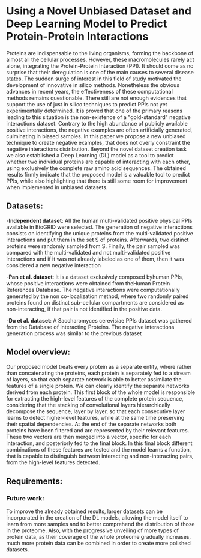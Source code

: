 # Using a Novel Unbiased Dataset and Deep Learning Model to Predict Protein-Protein Interactions

Proteins are indispensable to the living organisms, forming the backbone of almost all the cellular processes. However, these macromolecules rarely act alone, integrating the Protein-Protein Interaction (PPI). It should come as no surprise that their deregulation is one of the main causes to several disease states. The sudden surge of interest in this field of study motivated the development of innovative in silico methods. Nonetheless the obvious advances in recent years, the effectiveness of these computational methods remains questionable. There still are not enough evidences that support the use of just in silico techniques to predict PPIs not yet experimentally determined. It is proved that one of the primary reasons leading to this situation is the non-existence of a "gold-standard" negative interactions dataset. Contrary to the high abundance of publicly available positive interactions, the negative examples are often artificially generated, culminating in biased samples. In this paper we propose a new unbiased technique to create negative examples, that does not overly constraint the negative interactions distribution. Beyond the novel dataset creation task we also established a Deep Learning (DL) model as a tool to predict whether two individual proteins are capable of interacting with each other, using exclusively the complete raw amino acid sequences. The obtained results firmly indicate that the proposed model is a valuable tool to predict PPIs, while also highlighting that there is still some room for improvement when implemented in unbiased datasets.

## **Datasets:** 

-**Independent dataset**: All the human multi-validated positive physical PPIs available in BioGRID were selected. The generation of negative interactions consists on identifying the unique proteins from the multi-validated positive interactions and put them in the set S of proteins. Afterwards, two distinct proteins were randomly sampled from S. Finally, the pair sampled was compared with the multi-validated and not multi-validated positive interactions and if it was not already labeled as one of them, then it was considered a new negative interaction

-**Pan et al. dataset**: It is a dataset exclusively composed byhuman PPIs, whose positive interactions were obtained from theHuman Protein References Database. The negative interactions were computationally generated by the non co-localization method, where two randomly paired proteins found on distinct sub-cellular compartments are considered as non-interacting, if that pair is not identified in the positive data. 

-**Du et al. dataset**: A Saccharomyces cerevisiae PPIs dataset was gathered from the Database of Interacting Proteins. The negative interactions generation process was similar to the previous dataset

## **Model overview:**
Our proposed model treats every protein as a separate entity, where rather than concatenating the proteins, each protein is separately fed to a stream of layers, so that each separate network is able to better assimilate the features of a single protein. We can clearly identify the separate networks derived from each protein. This first block of the whole model is responsible for extracting the high-level features of the complete protein sequence, considering that the stacking of convolutional layers hierarchically decompose the sequence, layer by layer, so that each consecutive layer learns to detect higher-level features, while at the same time preserving their spatial dependencies. At the end of the separate networks both proteins have been filtered and are represented by their relevant features. These two vectors are then merged into a vector, specific for each interaction, and posteriorly fed to the final block. In this final block different combinations of these features are tested and the model learns a function, that is capable to distinguish between interacting and non-interacting pairs, from the high-level features detected.

## **Requirements:**

### **Future work:** 
To improve the already obtained results, larger datasets can be incorporated in the creation of the DL models, allowing the model itself to learn from more samples and to better comprehend the distribution of those in the proteome. Also, with the progressive unveiling of more types of protein data, as their coverage of the whole proteome gradually increases, much more protein data can be combined in order to create more polished datasets.

